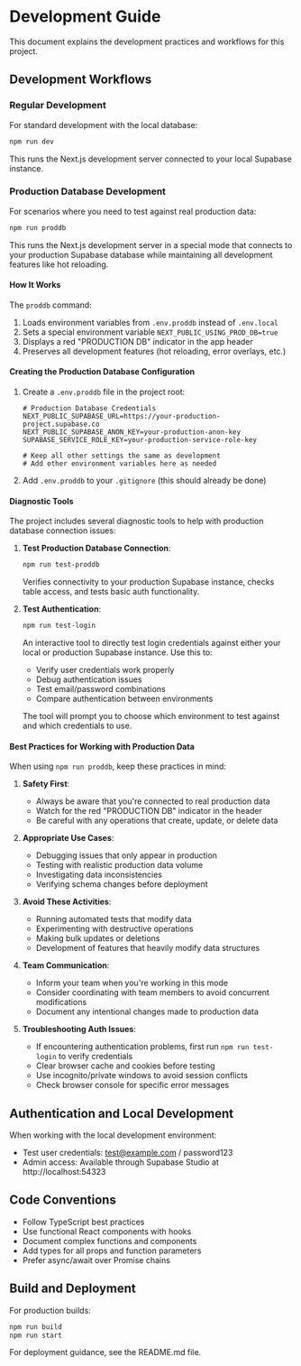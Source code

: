 # Development Guide

This document explains the development practices and workflows for this project.

## Development Workflows

### Regular Development

For standard development with the local database:

```bash
npm run dev
```

This runs the Next.js development server connected to your local Supabase instance.

### Production Database Development

For scenarios where you need to test against real production data:

```bash
npm run proddb
```

This runs the Next.js development server in a special mode that connects to your production Supabase database while maintaining all development features like hot reloading.

#### How It Works

The `proddb` command:
1. Loads environment variables from `.env.proddb` instead of `.env.local`
2. Sets a special environment variable `NEXT_PUBLIC_USING_PROD_DB=true` 
3. Displays a red "PRODUCTION DB" indicator in the app header
4. Preserves all development features (hot reloading, error overlays, etc.)

#### Creating the Production Database Configuration

1. Create a `.env.proddb` file in the project root:
   ```
   # Production Database Credentials
   NEXT_PUBLIC_SUPABASE_URL=https://your-production-project.supabase.co
   NEXT_PUBLIC_SUPABASE_ANON_KEY=your-production-anon-key
   SUPABASE_SERVICE_ROLE_KEY=your-production-service-role-key
   
   # Keep all other settings the same as development
   # Add other environment variables here as needed
   ```

2. Add `.env.proddb` to your `.gitignore` (this should already be done)

#### Diagnostic Tools

The project includes several diagnostic tools to help with production database connection issues:

1. **Test Production Database Connection**:
   ```bash
   npm run test-proddb
   ```
   Verifies connectivity to your production Supabase instance, checks table access, and tests basic auth functionality.

2. **Test Authentication**:
   ```bash
   npm run test-login
   ```
   An interactive tool to directly test login credentials against either your local or production Supabase instance. Use this to:
   - Verify user credentials work properly
   - Debug authentication issues
   - Test email/password combinations
   - Compare authentication between environments

   The tool will prompt you to choose which environment to test against and which credentials to use.

#### Best Practices for Working with Production Data

When using `npm run proddb`, keep these practices in mind:

1. **Safety First**: 
   - Always be aware that you're connected to real production data
   - Watch for the red "PRODUCTION DB" indicator in the header
   - Be careful with any operations that create, update, or delete data

2. **Appropriate Use Cases**:
   - Debugging issues that only appear in production
   - Testing with realistic production data volume
   - Investigating data inconsistencies
   - Verifying schema changes before deployment

3. **Avoid These Activities**:
   - Running automated tests that modify data
   - Experimenting with destructive operations
   - Making bulk updates or deletions
   - Development of features that heavily modify data structures

4. **Team Communication**:
   - Inform your team when you're working in this mode
   - Consider coordinating with team members to avoid concurrent modifications
   - Document any intentional changes made to production data

5. **Troubleshooting Auth Issues**:
   - If encountering authentication problems, first run `npm run test-login` to verify credentials
   - Clear browser cache and cookies before testing
   - Use incognito/private windows to avoid session conflicts
   - Check browser console for specific error messages

## Authentication and Local Development

When working with the local development environment:

- Test user credentials: test@example.com / password123
- Admin access: Available through Supabase Studio at http://localhost:54323

## Code Conventions

- Follow TypeScript best practices
- Use functional React components with hooks
- Document complex functions and components
- Add types for all props and function parameters
- Prefer async/await over Promise chains

## Build and Deployment

For production builds:

```bash
npm run build
npm run start
```

For deployment guidance, see the README.md file. 